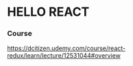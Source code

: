 # HELLO REACT

### Course
https://dcitizen.udemy.com/course/react-redux/learn/lecture/12531044#overview
